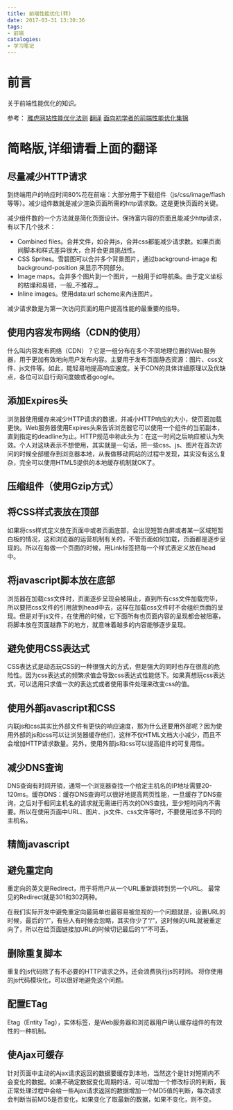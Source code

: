```yaml
---
title: 前端性能优化(转)
date: 2017-03-31 13:30:36
tags:
- 前端
catalogies:
- 学习笔记
---
```


# 前言

关于前端性能优化的知识。

参考：
[雅虎网站性能优化法则](https://developer.yahoo.com/performance/rules.html)
[翻译](https://github.com/creeperyang/blog/issues/1)
[面向初学者的前端性能优化集锦](http://code.leozhang2018.me/2016/03/07/%E9%9D%A2%E5%90%91%E5%88%9D%E5%AD%A6%E8%80%85%E7%9A%84%E5%89%8D%E7%AB%AF%E6%80%A7%E8%83%BD%E4%BC%98%E5%8C%96%E9%9B%86%E9%94%A6/)

<!-- more -->

# 简略版,详细请看上面的翻译

## 尽量减少HTTP请求

到终端用户的响应时间80%花在前端：大部分用于下载组件（js/css/image/flash等等）。减少组件数就是减少渲染页面所需的http请求数。这是更快页面的关键。

减少组件数的一个方法就是简化页面设计。保持富内容的页面且能减少http请求，有以下几个技术：

- Combined files。合并文件，如合并js，合并css都能减少请求数。如果页面间脚本和样式差异很大，合并会更具挑战性。
- CSS Sprites。雪碧图可以合并多个背景图片，通过background-image 和 background-position 来显示不同部分。
- Image maps。合并多个图片到一个图片，一般用于如导航条。由于定义坐标的枯燥和易错，一般_不推荐_。
- Inline images。使用data:url scheme来內连图片。

减少请求数是为第一次访问页面的用户提高性能的最重要的指导。

## 使用内容发布网络（CDN的使用）

什么叫内容发布网络（CDN）？它是一组分布在多个不同地理位置的Web服务器，用于更加有效地向用户发布内容。主要用于发布页面静态资源：图片、css文件、js文件等。如此，能轻易地提高响应速度。关于CDN的具体详细原理以及优缺点，各位可以自行询问度娘或者google。

## 添加Expires头

浏览器使用缓存来减少HTTP请求的数据，并减小HTTP响应的大小，使页面加载更快。Web服务器使用Expires头来告诉浏览器它可以使用一个组件的当前副本，直到指定的deadline为止。HTTP规范中称此头为：在这一时间之后响应被认为失效。个人对这块表示不想使用，其实就是一句话，把一些css、js、图片在首次访问的时候全部缓存到浏览器本地，从我做移动网站的过程中发现，其实没有这么复杂，完全可以使用HTML5提供的本地缓存机制就OK了。

## 压缩组件（使用Gzip方式）


## 将CSS样式表放在顶部

如果将css样式定义放在页面中或者页面底部，会出现短暂白屏或者某一区域短暂白板的情况，这和浏览器的运营机制有关的，不管页面如何加载，页面都是逐步呈现的。所以在每做一个页面的时候，用Link标签把每一个样式表定义放在head中。

## 将javascript脚本放在底部

浏览器在加载css文件时，页面逐步呈现会被阻止，直到所有css文件加载完毕，所以要把css文件的引用放到head中去，这样在加载css文件时不会组织页面的呈现。但是对于js文件，在使用的时候，它下面所有也页面内容的呈现都会被阻塞，将脚本放在页面越靠下的地方，就意味着越多的内容能够逐步呈现。

## 避免使用CSS表达式

CSS表达式是动态玩CSS的一种很强大的方式，但是强大的同时也存在很高的危险性。因为css表达式的频繁求值会导致css表达式性能低下。如果真想玩css表达式，可以选用只求值一次的表达式或者使用事件处理来改变css的值。

## 使用外部javascript和CSS

内联js和css其实比外部文件有更快的响应速度，那为什么还要用外部呢？因为使用外部的js和css可以让浏览器缓存他们，这样不仅HTML文档大小减少，而且不会增加HTTP请求数量。另外，使用外部js和css可以提高组件的可复用性。

## 减少DNS查询

DNS查询有时间开销，通常一个浏览器查找一个给定主机名的IP地址需要20-120ms。缓存DNS：缓存DNS查询可以很好地提高网页性能，一旦缓存了DNS查询，之后对于相同主机名的请求就无需进行再次的DNS查找，至少短时间内不需要。所以在使用页面中URL、图片、js文件、css文件等时，不要使用过多不同的主机名。

## 精简javascript

## 避免重定向

重定向的英文是Redirect，用于将用户从一个URL重新跳转到另一个URL。
最常见的Redirect就是301和302两种。

在我们实际开发中避免重定向最简单也最容易被忽视的一个问题就是，设置URL的时候，最后的“/”，有些人有时候会忽略，其实你少了“/”，这时候的URL就被重定向了，所以在给页面链接加URL的时候切记最后的“/”不可丢。

## 删除重复脚本

重复的js代码除了有不必要的HTTP请求之外，还会浪费执行js的时间。
将你使用的js代码模块化，可以很好地避免这个问题。

## 配置ETag

Etag（Entity Tag），实体标签，是Web服务器和浏览器用户确认缓存组件的有效性的一种机制。

## 使Ajax可缓存

针对页面中主动的Ajax请求返回的数据要缓存到本地，当然这个是针对短期内不会变化的数据。如果不确定数据变化周期的话，可以增加一个修改标识的判断，我正常处理过程中会给一些Ajax请求返回的数据增加一个MD5值的判断，每次请求会判断当前MD5是否变化，如果变化了取最新的数据，如果不变化，则不变。

